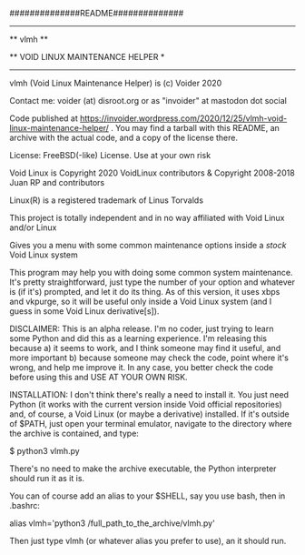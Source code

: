 ##############README##############

**********************************

**             vlmh             **

** VOID LINUX MAINTENANCE HELPER *

**********************************


 vlmh (Void Linux Maintenance Helper) is (c) Voider 2020

 Contact me: voider (at) disroot.org or as "invoider" at mastodon dot social

 Code published at https://invoider.wordpress.com/2020/12/25/vlmh-void-linux-maintenance-helper/ . You may find a tarball with this README, an archive with the actual code, and a copy of the license there.

 License: FreeBSD(-like) License. Use at your own risk

 Void Linux is Copyright 2020 VoidLinux contributors & Copyright 2008-2018 Juan RP and contributors

 Linux(R) is a registered trademark of Linus Torvalds

 This project is totally independent and in no way affiliated with Void Linux and/or Linux

 Gives you a menu with some common maintenance options inside a *stock* Void Linux system


This program may help you with doing some common system maintenance. It's pretty straightforward, just type the number of your option and whatever is (if it's) prompted, and let it do its thing. As of this version, it uses xbps and vkpurge, so it will be useful only inside a Void Linux system (and I guess in some Void Linux derivative[s]).


DISCLAIMER: This is an alpha release. I'm no coder, just trying to learn some Python and did this as a learning experience. I'm releasing this because a) it seems to work, and I think someone may find it useful, and more important b) because someone may check the code, point where it's wrong, and help me improve it. In any case, you better check the code before using this and USE AT YOUR OWN RISK.


INSTALLATION: I don't think there's really a need to install it. You just need Python (it works with the current version inside Void official repositories) and, of course, a Void Linux (or maybe a derivative) installed. If it's outside of $PATH, just open your terminal emulator, navigate to the directory where the archive is contained, and type:


$ python3 vlmh.py


There's no need to make the archive executable, the Python interpreter should run it as it is.


You can of course add an alias to your $SHELL, say you use bash, then in .bashrc:


alias vlmh='python3 /full_path_to_the_archive/vlmh.py'


Then just type vlmh (or whatever alias you prefer to use), an it should run.
